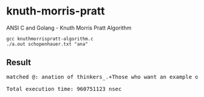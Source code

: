 # knuth-morris-pratt
ANSI C and Golang - Knuth Morris Pratt Algorithm

`gcc knuthmorrispratt-algorithm.c` <br />
`./a.out schopenhauer.txt "ana"` <br />

## Result
<pre>
matched @: anation of thinkers_.+Those who want an example of the general scheme of epicycles taken from+the history of art need only look at the School of Sculpture whichflourished in the last century under Ber

Total execution time: 960751123 nsec
</pre>
